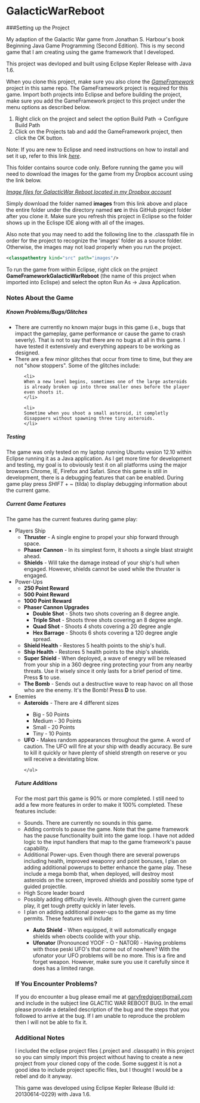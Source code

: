 GalacticWarReboot
=================

###Setting up the Project

My adaption of the Galactic War game from Jonathan S. Harbour's book Beginning Java Game Programming (Second Edition). This is my second game that I am creating using the game framework that I developed.

This project was devloped and built using Eclipse Kepler Release with Java 1.6.

When you clone this project, make sure you also clone the *[GameFramework](https://github.com/garyfredgiger/GameFramework.git)* project in this same repo. The GameFramework project is required for this game. Import both projects into Eclipse and before building the project, make sure you add the GameFramework project to this project under the menu options as described below.

<ol>
<li>Right click on the project and select the option Build Path -> Configure Build Path</li>
<li>Click on the Projects tab and add the GameFramework project, then click the OK button.</li>
</ol>

Note: If you are new to Eclipse and need instructions on how to install and set it up, refer to this link *[here](http://wiki.eclipse.org/Eclipse/Installation)*.

This folder contains source code only. Before running the game you will need to download the images for the game from my Dropbox account using the link below.

*[Image files for GalacticWar Reboot located in my Dropbox account](https://www.dropbox.com/sh/z3xzd2oqxmmk2nb/kBFzpMPkYg/GalacticWarReboot)*

Simply download the folder named **images** from this link above and place the entire folder under the directory named **src** in this GitHub project folder after you clone it. Make sure you refresh this project in Eclipse so the folder shows up in the Eclispe IDE along with all of the images.

Also note that you may need to add the following line to the .classpath file in order for the project to recognize the 'images' folder as a source folder. Otherwise, the images may not load properly when you run the project.

```xml
<classpathentry kind="src" path="images"/>
```

To run the game from within Eclipse, right click on the project **GameFrameworkGalacticWarReboot** (the name of this project when imported into Eclispe) and select the opton Run As -> Java Application.

### Notes About the Game

##### Known Problems/Bugs/Glitches

<ul>

<li>
There are currently no known major bugs in this game (i.e., bugs that impact the gameplay, game performance or cause the game to crash severly). That is not to say that there are no bugs at all in this game. I have tested it extensively and everything appears to be working as designed.
</li>

<li>
There are a few minor glitches that occur from time to time, but they are not "show stoppers". Some of the glitches include:
  <ul>

    <li>
    When a new level begins, sometimes one of the large asteroids is already broken up into three smaller ones before the player even shoots it.
    </li>

    <li>
    Sometime when you shoot a small asteroid, it completly disappaers without spawning three tiny asteroids.
    </li>

  </ul>
  
</li>
</ul>

##### Testing

The game was only tested on my laptop running Ubuntu vesion 12.10 within Eclipse running it as a Java application. As I get more time for development and testing, my goal is to obviously test it on all platforms using the major browsers Chrome, IE, Firefox and Safari. Since this game is still in development, there is a debugging features that can be enabled. During game play press *SHIFT* + *~* (tilda) to display debugging information about the current game.

##### Current Game Features

The game has the current features during game play:

<ul>

  <li>
    Players Ship
    <ul>
      <li><b>Thruster</b> - A single engine to propel your ship forward through space.</li>
      <li><b>Phaser Cannon</b> - In its simplest form, it shoots a single blast straight ahead.</li>
      <li><b>Shields</b> - Will take the damage instead of your ship's hull when engaged. However, shields cannot be used while the thruster is engaged.</li>
    </ul>
  </li>
  
  <li>
    Power-Ups
    <ul>
      <li><b>250 Point Reward</b></li>
      <li><b>500 Point Reward</b></li>
      <li><b>1000 Point Reward</b></li>
      <li>
        <b>Phaser Cannon Upgrades</b>
        <ul>
          <li><b>Double Shot</b> - Shots two shots covering an 8 degree angle.</li>
          <li><b>Triple Shot</b> - Shoots three shots covering an 8 degree angle. </li>
          <li><b>Quad Shot</b> - Shoots 4 shots covering a 20 degree angle</li>
          <li><b>Hex Barrage</b> - Shoots 6 shots covering a 120 degree angle spread.</li>
        </ul>
      </li>
      <li><b>Shield Health</b> - Restores 5 health points to the ship's hull.</li>
      <li><b>Ship Health</b> - Restores 5 health points to the ship's shields.</li>
      <li><b>Super Shield</b>  - When deployed, a wave of enegry will be released from your ship in a 360 degree ring protecting your from any nearby threats. Use it wisely since it only lasts for a brief period of time. Press <b>S</b> to use.</li>
      <li><b>The Bomb</b>  - Sends out a destructive wave to reap havoc on all those who are the enemy. It's the Bomb! Press <b>D</b> to use.</li>
    </ul>
  </li>

  <li>
    Enemies
    <ul>
      <li><b>Asteroids</b> - There are 4 different sizes</li>
        <ul>
          <li>Big - 50 Points</li>
          <li>Medium - 30 Points</li>
          <li>Small - 20 Points</li>
          <li>Tiny - 10 Points</li>
        </ul>
      <li><b>UFO</b> - Makes random appearances throughout the game. A word of caution. The UFO will fire at your ship with deadly accuracy. Be sure to kill it quickly or have plenty of shield strength on reserve or you will receive a devistating blow.</li>

    </ul>
  </li>
</ul>


##### Future Additions

For the most part this game is 90% or more completed. I still need to add a few more features in order to make it 100% completed. These features include:

<ul>
  <li>Sounds. There are currently no sounds in this game.</li>

  <li>Adding controls to pause the game. Note that the game framework has the pause functionality built into the game loop. I have not added logic to the input handlers that map to the game framework's pause capability.</li>
  
  <li>Additional Power-ups. Even though there are several powerups including health, improved weaponry and point bonuses, I plan on adding additional powerups to better enhance the game play. These include a mega bomb that, when deployed, will destroy most asteroids on the screen, improved shields and possibly some type of guided projectile.</li>
  
  <li>High Score leader board</li>
  
  <li>Possibly adding difficulty levels. Although given the current game play, it get tough pretty quickly in later levels.</li>

  <li>I plan on adding additional power-ups to the game as my time permits. These features will include:</li>
  <ul>
    <li><b>Auto Shield</b>  - When equipped, it will automatically engage shields when obects coolide with your ship.</li>
    <li><b>Ufonator</b> (Pronounced YOOF - O - NATOR) - Having problems with those peski UFO's that come out of nowhere? With the ufonator your UFO problems will be no more. This is a fire and forget weapon. However, make sure you use it carefully since it does has a limited range.</li>
  </ul>
</ul>

### If You Encounter Problems?

If you do encounter a bug please email me at garyfredgiger@gmail.com and include in the subject line GLACTIC WAR REBOOT BUG. In the email please provide a detailed description of the bug and the steps that you followed to arrive at the bug. If I am unable to reproduce the problem then I will not be able to fix it.

### Additional Notes

I included the eclipse project files (.project and .classpath) in this project so you can simply import this project without having to create a new project from your cloned copy of the code. Some suggest it is not a good idea to include project specific files, but I thought I would be a rebel and do it anyway.

This game was developed using Eclipse Kepler Release (Build id: 20130614-0229) with Java 1.6. 
